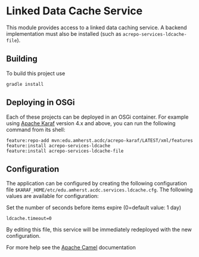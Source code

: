 Linked Data Cache Service
=========================

This module provides access to a linked data caching service. A backend implementation
must also be installed (such as `acrepo-services-ldcache-file`).

Building
--------

To build this project use

    gradle install

Deploying in OSGi
-----------------

Each of these projects can be deployed in an OSGi container. For example using
[Apache Karaf](http://karaf.apache.org) version 4.x and above, you can run the following
command from its shell:

    feature:repo-add mvn:edu.amherst.acdc/acrepo-karaf/LATEST/xml/features
    feature:install acrepo-services-ldcache
    feature:install acrepo-services-ldcache-file

Configuration
-------------

The application can be configured by creating the following configuration
file `$KARAF_HOME/etc/edu.amherst.acdc.services.ldcache.cfg`. The following values
are available for configuration:

Set the number of seconds before items expire (0=default value: 1 day)

    ldcache.timeout=0

By editing this file, this service will be immediately redeployed
with the new configuration.

For more help see the [Apache Camel](http://camel.apache.org/) documentation

